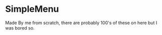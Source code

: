 # SimpleMenu
Made By me from scratch, there are probably 100's of these on here but I was bored so.
